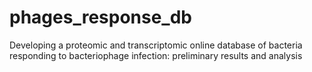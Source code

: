 # phages_response_db
Developing a proteomic and transcriptomic online database of bacteria responding to bacteriophage infection: preliminary results and analysis
